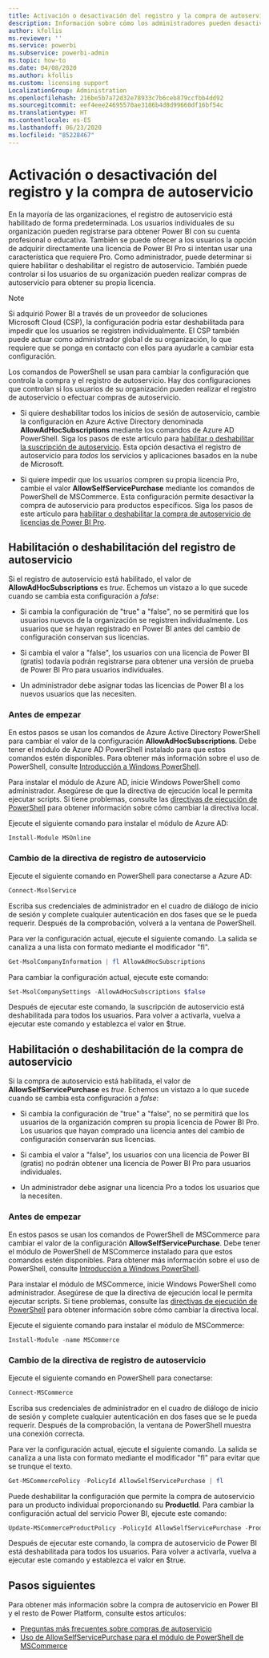 ```yaml
---
title: Activación o desactivación del registro y la compra de autoservicio
description: Información sobre cómo los administradores pueden desactivar la posibilidad de que los usuarios se registren en el servicio Power BI y compren o actualicen una licencia.
author: kfollis
ms.reviewer: ''
ms.service: powerbi
ms.subservice: powerbi-admin
ms.topic: how-to
ms.date: 04/08/2020
ms.author: kfollis
ms.custom: licensing support
LocalizationGroup: Administration
ms.openlocfilehash: 216be5b7a72d32e78933c7b6ceb879ccfbb4dd92
ms.sourcegitcommit: eef4eee24695570ae3186b4d8d99660df16bf54c
ms.translationtype: HT
ms.contentlocale: es-ES
ms.lasthandoff: 06/23/2020
ms.locfileid: "85228467"
---
```

# <a name="enable-or-disable-self-service-sign-up-and-purchasing"></a>Activación o desactivación del registro y la compra de autoservicio

En la mayoría de las organizaciones, el registro de autoservicio está habilitado de forma predeterminada. Los usuarios individuales de su organización pueden registrarse para obtener Power BI con su cuenta profesional o educativa. También se puede ofrecer a los usuarios la opción de adquirir directamente una licencia de Power BI Pro si intentan usar una característica que requiere Pro. Como administrador, puede determinar si quiere habilitar o deshabilitar el registro de autoservicio. También puede controlar si los usuarios de su organización pueden realizar compras de autoservicio para obtener su propia licencia.

> [!NOTE]
>Si adquirió Power BI a través de un proveedor de soluciones Microsoft Cloud (CSP), la configuración podría estar deshabilitada para impedir que los usuarios se registren individualmente. El CSP también puede actuar como administrador global de su organización, lo que requiere que se ponga en contacto con ellos para ayudarle a cambiar esta configuración.
>
>

Los comandos de PowerShell se usan para cambiar la configuración que controla la compra y el registro de autoservicio. Hay dos configuraciones que controlan si los usuarios de su organización pueden realizar el registro de autoservicio o efectuar compras de autoservicio.

- Si quiere deshabilitar todos los inicios de sesión de autoservicio, cambie la configuración en Azure Active Directory denominada **AllowAdHocSubscriptions** mediante los comandos de Azure AD PowerShell. Siga los pasos de este artículo para [habilitar o deshabilitar la suscripción de autoservicio](#enable-or-disable-self-service-signup). Esta opción desactiva el registro de autoservicio para *todos* los servicios y aplicaciones basados en la nube de Microsoft.

- Si quiere impedir que los usuarios compren su propia licencia Pro, cambie el valor **AllowSelfServicePurchase** mediante los comandos de PowerShell de MSCommerce. Esta configuración permite desactivar la compra de autoservicio para productos específicos. Siga los pasos de este artículo para [habilitar o deshabilitar la compra de autoservicio de licencias de Power BI Pro](#enable-or-disable-self-service-purchase).

## <a name="enable-or-disable-self-service-signup"></a>Habilitación o deshabilitación del registro de autoservicio

Si el registro de autoservicio está habilitado, el valor de **AllowAdHocSubscriptions** es *true*. Echemos un vistazo a lo que sucede cuando se cambia esta configuración a *false*:

- Si cambia la configuración de "true" a "false", no se permitirá que los usuarios nuevos de la organización se registren individualmente. Los usuarios que se hayan registrado en Power BI antes del cambio de configuración conservan sus licencias.

- Si cambia el valor a "false", los usuarios con una licencia de Power BI (gratis) todavía podrán registrarse para obtener una versión de prueba de Power BI Pro para usuarios individuales.

- Un administrador debe asignar todas las licencias de Power BI a los nuevos usuarios que las necesiten.

### <a name="before-you-begin"></a>Antes de empezar

En estos pasos se usan los comandos de Azure Active Directory PowerShell para cambiar el valor de la configuración **AllowAdHocSubscriptions**. Debe tener el módulo de Azure AD PowerShell instalado para que estos comandos estén disponibles. Para obtener más información sobre el uso de PowerShell, consulte [Introducción a Windows PowerShell](https://docs.microsoft.com/powershell/scripting/getting-started/getting-started-with-windows-powershell?view=powershell-7).

Para instalar el módulo de Azure AD, inicie Windows PowerShell como administrador. Asegúrese de que la directiva de ejecución local le permita ejecutar scripts. Si tiene problemas, consulte las [directivas de ejecución de PowerShell](https://docs.microsoft.com/powershell/module/microsoft.powershell.core/about/about_execution_policies?view=powershell-7#powershell-execution-policies) para obtener información sobre cómo cambiar la directiva local.

Ejecute el siguiente comando para instalar el módulo de Azure AD:

```powershell
Install-Module MSOnline
```

### <a name="change-the-self-service-signup-policy"></a>Cambio de la directiva de registro de autoservicio

Ejecute el siguiente comando en PowerShell para conectarse a Azure AD:

```powershell
Connect-MsolService
```

Escriba sus credenciales de administrador en el cuadro de diálogo de inicio de sesión y complete cualquier autenticación en dos fases que se le pueda requerir. Después de la comprobación, volverá a la ventana de PowerShell.

Para ver la configuración actual, ejecute el siguiente comando. La salida se canaliza a una lista con formato mediante el modificador "fl".

```powershell
Get-MsolCompanyInformation | fl AllowAdHocSubscriptions
```

Para cambiar la configuración actual, ejecute este comando:

```powershell
Set-MsolCompanySettings -AllowAdHocSubscriptions $false
```

Después de ejecutar este comando, la suscripción de autoservicio está deshabilitada para todos los usuarios. Para volver a activarla, vuelva a ejecutar este comando y establezca el valor en $true.

## <a name="enable-or-disable-self-service-purchase"></a>Habilitación o deshabilitación de la compra de autoservicio

Si la compra de autoservicio está habilitada, el valor de **AllowSelfServicePurchase** es *true*. Echemos un vistazo a lo que sucede cuando se cambia esta configuración a *false*:

- Si cambia la configuración de "true" a "false", no se permitirá que los usuarios de la organización compren su propia licencia de Power BI Pro. Los usuarios que hayan comprado una licencia antes del cambio de configuración conservarán sus licencias.

- Si cambia el valor a "false", los usuarios con una licencia de Power BI (gratis) no podrán obtener una licencia de Power BI Pro para usuarios individuales. 

- Un administrador debe asignar una licencia Pro a todos los usuarios que la necesiten.

### <a name="before-you-begin"></a>Antes de empezar

En estos pasos se usan los comandos de PowerShell de MSCommerce para cambiar el valor de la configuración **AllowSelfServicePurchase**. Debe tener el módulo de PowerShell de MSCommerce instalado para que estos comandos estén disponibles. Para obtener más información sobre el uso de PowerShell, consulte [Introducción a Windows PowerShell](https://docs.microsoft.com/powershell/scripting/getting-started/getting-started-with-windows-powershell?view=powershell-7).

Para instalar el módulo de MSCommerce, inicie Windows PowerShell como administrador. Asegúrese de que la directiva de ejecución local le permita ejecutar scripts. Si tiene problemas, consulte las [directivas de ejecución de PowerShell](https://docs.microsoft.com/powershell/module/microsoft.powershell.core/about/about_execution_policies?view=powershell-7#powershell-execution-policies) para obtener información sobre cómo cambiar la directiva local.

Ejecute el siguiente comando para instalar el módulo de MSCommerce:

```powershell
Install-Module -name MSCommerce
```

### <a name="change-the-self-service-signup-policy"></a>Cambio de la directiva de registro de autoservicio

Ejecute el siguiente comando en PowerShell para conectarse:

```powershell
Connect-MSCommerce
```

Escriba sus credenciales de administrador en el cuadro de diálogo de inicio de sesión y complete cualquier autenticación en dos fases que se le pueda requerir. Después de la comprobación, la ventana de PowerShell muestra una conexión correcta.

Para ver la configuración actual, ejecute el siguiente comando. La salida se canaliza a una lista con formato mediante el modificador "fl" para evitar que se trunque el texto.

```powershell
Get-MSCommercePolicy -PolicyId AllowSelfServicePurchase | fl
```

Puede deshabilitar la configuración que permite la compra de autoservicio para un producto individual proporcionando su **ProductId**. Para cambiar la configuración actual del servicio Power BI, ejecute este comando:

```powershell
Update-MSCommerceProductPolicy -PolicyId AllowSelfServicePurchase -ProductId CFQ7TTC0L3PB -Enabled $False
```

Después de ejecutar este comando, la compra de autoservicio de Power BI está deshabilitada para todos los usuarios. Para volver a activarla, vuelva a ejecutar este comando y establezca el valor en $true.

## <a name="next-steps"></a>Pasos siguientes

Para obtener más información sobre la compra de autoservicio en Power BI y el resto de Power Platform, consulte estos artículos:

- [Preguntas más frecuentes sobre compras de autoservicio](https://docs.microsoft.com/microsoft-365/commerce/subscriptions/self-service-purchase-faq?view=o365-worldwide#admin-capabilities)
- [Uso de AllowSelfServicePurchase para el módulo de PowerShell de MSCommerce](https://docs.microsoft.com/microsoft-365/commerce/subscriptions/allowselfservicepurchase-powershell?view=o365-worldwide)
